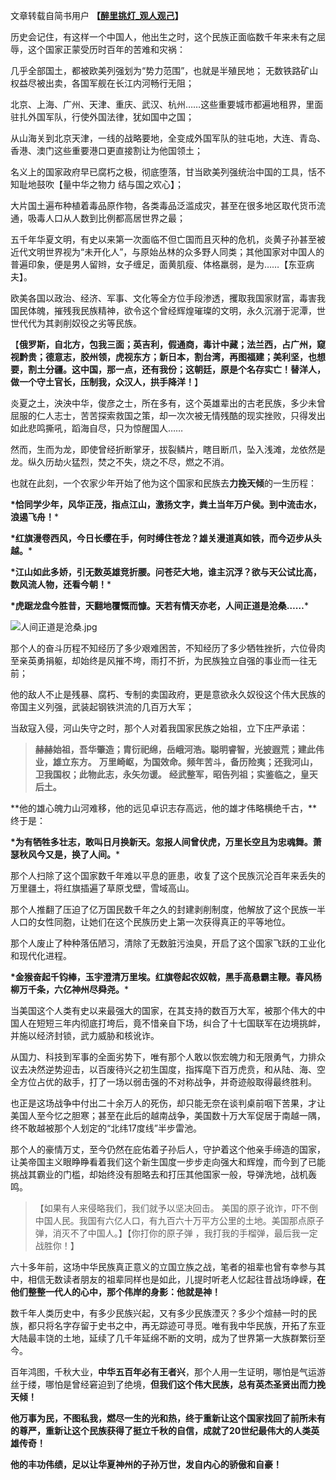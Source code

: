 文章转载自简书用户  **【[醉里挑灯_观人观己](https://www.jianshu.com/u/c68346a4e772)】**

历史会记住，有这样一个中国人，他出生之时，这个民族正面临数千年来未有之屈辱，这个国家正蒙受历时百年的苦难和灾祸：

几乎全部国土，都被欧美列强划为“势力范围”，也就是半殖民地； 无数铁路矿山权益尽被出卖，各国军舰在长江内河畅行无阻；

北京、上海、广州、天津、重庆、武汉、杭州……这些重要城市都遍地租界，里面驻扎外国军队，行使外国法律，犹如国中之国；

从山海关到北京天津，一线的战略要地，全变成外国军队的驻屯地，大连、青岛、香港、澳门这些重要港口更直接割让为他国领土；

名义上的国家政府早已腐朽之极，彻底堕落，甘当欧美列强统治中国的工具，恬不知耻地鼓吹【量中华之物力 结与国之欢心】；

大片国土遍布种植着毒品原作物，各类毒品泛滥成灾，甚至在很多地区取代货币流通，吸毒人口从人数到比例都高居世界之最；

五千年华夏文明，有史以来第一次面临不但亡国而且灭种的危机，炎黄子孙甚至被近代文明世界视为“未开化人”，与原始丛林的众多野人同类；其他国家对中国人的普遍印象，便是男人留辫，女子缠足，面黄肌瘦、体格羸弱，是为……【东亚病夫】。

欧美各国以政治、经济、军事、文化等全方位手段渗透，攫取我国家财富，毒害我国民体魄，摧残我民族精神，欲令这个曾经辉煌璀璨的文明，永久沉溺于泥潭，世世代代为其剥削奴役之劣等民族。

【**俄罗斯，自北方，包我三面；英吉利，假通商，毒计中藏；法兰西，占广州，窥视黔贵；德意志，胶州领，虎视东方；新日本，割台湾，再图福建；美利坚，也想要，割土分疆。这中国，那一点，还有我份；这朝廷，原是个名存实亡！替洋人，做一个守土官长，压制我，众汉人，拱手降洋！**】

炎夏之土，泱泱中华，俊彦之士，所在多有，这个英雄辈出的古老民族，多少未曾屈服的仁人志士，苦苦探索救国之策，却一次次被无情残酷的现实挫败，只得发出如此悲鸣撕吼，蹈海自尽，只为惊醒国人……

然而，生而为龙，即使曾经折断掌牙，拔裂鳞片，瞎目断爪，坠入浅滩，龙依然是龙。纵久历劫火猛烈，焚之不失，烧之不尽，燃之不消。

也就在此刻，一个农家少年开始了他为这个国家和民族去**力挽天倾**的一生历程：

**\*恰同学少年，风华正茂，指点江山，激扬文字，粪土当年万户侯。到中流击水，浪遏飞舟！***

**\*红旗漫卷西风，今日长缨在手，何时缚住苍龙？雄关漫道真如铁，而今迈步从头越。***

**\*江山如此多娇，引无数英雄竞折腰。问苍茫大地，谁主沉浮？欲与天公试比高，数风流人物，还看今朝！***

**\*虎踞龙盘今胜昔，天翻地覆慨而慷。天若有情天亦老，人间正道是沧桑……***

![人间正道是沧桑.jpg](https://upload-images.jianshu.io/upload_images/15749314-198c93450ab33d0b.jpg?imageMogr2/auto-orient/strip%7CimageView2/2/w/1240)


那个人的奋斗历程不知经历了多少艰难困苦，不知经历了多少牺牲挫折，六位骨肉至亲英勇捐躯，却始终是风摧不垮，雨打不折，为民族独立自强的事业而一往无前；

他的敌人不止是残暴、腐朽、专制的卖国政府，更是意欲永久奴役这个伟大民族的帝国主义列强，武装起钢铁洪流的几百万大军；

当敌寇入侵，河山失守之时，那个人对着我国家民族之始祖，立下庄严承诺：

> **赫赫始祖，吾华肇造；胄衍祀绵，岳峨河浩。聪明睿智，光披遐荒；建此伟业，雄立东方。**
> **万里崎岖，为国效命。频年苦斗，备历险夷；还我河山，卫我国权；此物此志，永矢勿谖。**
> **经武整军，昭告列祖；实鉴临之，皇天后土。**

**他的雄心魄力山河难移，他的远见卓识志存高远，他的雄才伟略横绝千古，**终于是：

**\*为有牺牲多壮志，敢叫日月换新天。忽报人间曾伏虎，万里长空且为忠魂舞。萧瑟秋风今又是，换了人间。***

那个人扫除了这个国家数千年难以平息的匪患，收复了这个民族沉沦百年来丢失的万里疆土，将红旗插遍了草原戈壁，雪域高山。

那个人推翻了压迫了亿万国民数千年之久的封建剥削制度，他解放了这个民族一半人口的女性同胞，让她们在这个民族历史上第一次获得真正的平等地位。

那个人废止了种种落伍陋习，清除了无数脏污浊臭，开启了这个国家飞跃的工业化和现代化进程。

**\*金猴奋起千钧棒，玉宇澄清万里埃。红旗卷起农奴戟，黑手高悬霸主鞭。春风杨柳万千条，六亿神州尽舜尧。***

当美国这个人类有史以来最强大的国家，在其支持的数百万大军，被那个伟大的中国人在短短三年内彻底打垮后，竟不惜亲自下场，纠合了十七国联军在边境挑衅，并施以经济封锁，武力威胁和核讹诈。

从国力、科技到军事的全面劣势下，唯有那个人敢以恢宏魄力和无限勇气，力排众议去决然逆势迎击，以百废待兴之初生国度，指挥麾下百万虎贲，和从陆、海、空全方位占优的敌手，打了一场以弱击强的不对称战争，并奇迹般取得最终胜利。

也正是这场战争中付出二十余万人的死伤，却只能无奈在谈判桌前咽下苦果，才让美国人至今忆之胆寒；甚至在此后的越南战争，美国数十万大军促居于南越一隅，终不敢越被那个人划定的“北纬17度线”半步雷池。

那个人的豪情万丈，至今仍然在庇佑着子孙后人，守护着这个他亲手缔造的国家，让美帝国主义眼睁睁看着我们这个新生国度一步步走向强大和辉煌，而今到了已能挑战其霸业的门槛，却始终没有胆略去和打压其他国家一般，导弹洗地，战机轰鸣。

> 【如果有人来侵略我们，我们就予以坚决回击。 美国的原子讹诈，吓不倒中国人民。我国有六亿人口，有九百六十万平方公里的土地。美国那点原子弹，消灭不了中国人。】【你打你的原子弹 ，我打我的手榴弹，最后我一定战胜你！】

六十多年前，这场中华民族真正意义的立国立族之战，笔者的祖辈也曾有幸参与其中，相信无数读者朋友的祖辈同样也是如此，儿提时听老人忆起往昔战场峥嵘，**在他们整整一代人的心中，那个伟岸的身影：他就是神！**

数千年人类历史中，有多少民族兴起，又有多少民族湮灭？多少个煊赫一时的民族，都只将名字存留于史书之中，再无踪迹可寻觅。唯有我中华民族，开拓了东亚大陆最丰饶的土地，延续了几千年延绵不断的文明，成为了世界第一大族群繁衍至今。

百年鸿图，千秋大业，**中华五百年必有王者兴**，那个人用一生证明，哪怕是气运游丝于缕，哪怕是曾经窘迫到了绝境，**但我们这个伟大民族，总有英杰圣贤出而力挽天倾！**

**他万事为民，不图私我，燃尽一生的光和热，终于重新让这个国家找回了前所未有的尊严，重新让这个民族获得了挺立千秋的自信，成就了20世纪最伟大的人类英雄传奇！**

**他的丰功伟绩，足以让华夏神州的子孙万世，发自内心的骄傲和自豪！**
